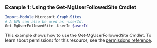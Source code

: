 ### Example 1: Using the Get-MgUserFollowedSite Cmdlet
```powershell
Import-Module Microsoft.Graph.Sites
# A UPN can also be used as -UserId.
Get-MgUserFollowedSite -UserId $userId
```
This example shows how to use the Get-MgUserFollowedSite Cmdlet.
To learn about permissions for this resource, see the [permissions reference](/graph/permissions-reference).
